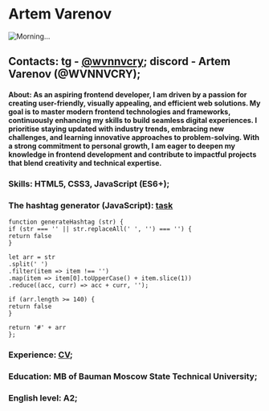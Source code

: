 # Artem Varenov

![Morning...](https://i.pinimg.com/736x/94/ad/60/94ad60706eb2294acc0f6cbe42b320a0.jpg)

## Contacts: tg - [@wvnnvcry](https://t.me/wvnnvcry); discord - Artem Varenov (@WVNNVCRY);

#### About: As an aspiring frontend developer, I am driven by a passion for creating user-friendly, visually appealing, and efficient web solutions. My goal is to master modern frontend technologies and frameworks, continuously enhancing my skills to build seamless digital experiences. I prioritise staying updated with industry trends, embracing new challenges, and learning innovative approaches to problem-solving. With a strong commitment to personal growth, I am eager to deepen my knowledge in frontend development and contribute to impactful projects that blend creativity and technical expertise.

### Skills: HTML5, CSS3, JavaScript (ES6+);

### The hashtag generator (JavaScript): [task](https://www.codewars.com/kata/52449b062fb80683ec000024)

```
function generateHashtag (str) {
if (str === '' || str.replaceAll(' ', '') === '') {
return false
}

let arr = str
.split(' ')
.filter(item => item !== '')
.map(item => item[0].toUpperCase() + item.slice(1))
.reduce((acc, curr) => acc + curr, '');

if (arr.length >= 140) {
return false
}

return '#' + arr
};
```

### Experience: [CV](https://WVNNVCRY.github.io/rsschool-cv/cv);

### Education: MB of Bauman Moscow State Technical University;

### English level: A2;
